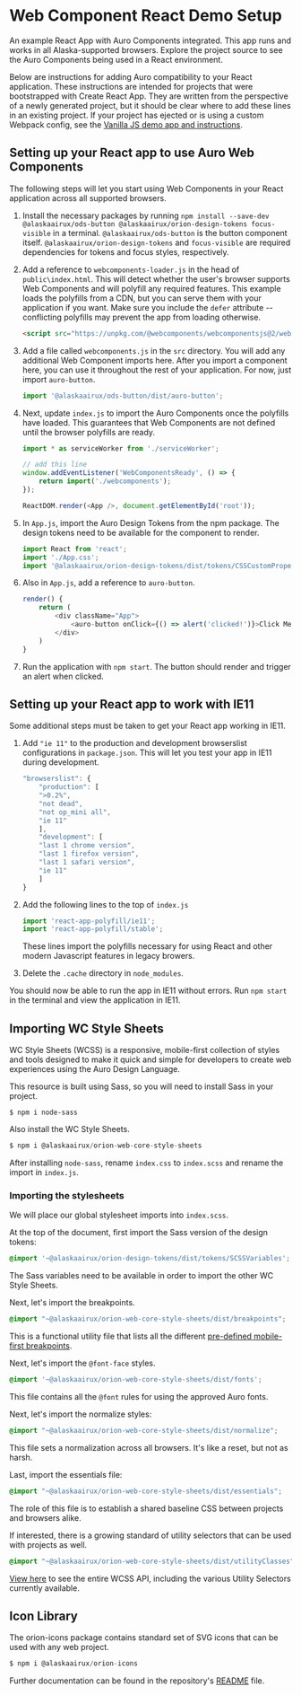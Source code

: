 # Web Component React Demo Setup

An example React App with Auro Components integrated. This app runs and works in all Alaska-supported browsers. Explore the project source to see the Auro Components being used in a React environment.

Below are instructions for adding Auro compatibility to your React application. These instructions are intended for projects that were bootstrapped with Create React App. They are written from the perspective of a newly generated project, but it should be clear where to add these lines in an existing project. If your project has ejected or is using a custom Webpack config, see the [Vanilla JS demo app and instructions](https://github.com/AlaskaAirlines/OrionJavascriptDemo).

## Setting up your React app to use Auro Web Components
The following steps will let you start using Web Components in your React application across all supported browsers.

1. Install the necessary packages by running `npm install --save-dev @alaskaairux/ods-button @alaskaairux/orion-design-tokens focus-visible` in a terminal. `@alaskaairux/ods-button` is the button component itself. `@alaskaairux/orion-design-tokens` and `focus-visible` are required dependencies for tokens and focus styles, respectively.

1. Add a reference to `webcomponents-loader.js` in the head of `public\index.html`. This will detect whether the user's browser supports Web Components and will polyfill any required features. This example loads the polyfills from a CDN, but you can serve them with your application if you want. Make sure you include the `defer` attribute -- conflicting polyfills may prevent the app from loading otherwise.

    ```html
    <script src="https://unpkg.com/@webcomponents/webcomponentsjs@2/webcomponents-loader.js" defer></script>
    ```

1. Add a file called `webcomponents.js` in the `src` directory. You will add any additional Web Component imports here. After you import a component here, you can use it throughout the rest of your application. For now, just import `auro-button`.

    ```js
    import '@alaskaairux/ods-button/dist/auro-button';
    ```

1. Next, update `index.js` to import the Auro Components once the polyfills have loaded. This guarantees that Web Components are not defined until the browser polyfills are ready.

    ```js
    import * as serviceWorker from './serviceWorker';

    // add this line
    window.addEventListener('WebComponentsReady', () => {
        return import('./webcomponents');
    });

    ReactDOM.render(<App />, document.getElementById('root'));
    ```

1. In `App.js`, import the Auro Design Tokens from the npm package. The design tokens need to be available for the component to render.
    ```js
    import React from 'react';
    import './App.css';
    import '@alaskaairux/orion-design-tokens/dist/tokens/CSSCustomProperties.css'; // add this line
    ```

1. Also in `App.js`, add a reference to `auro-button`.
    ```js
    render() {
        return (
            <div className="App">
                <auro-button onClick={() => alert('clicked!')}>Click Me</auro-button>
            </div>
        )
    }
    ```

1. Run the application with `npm start`. The button should render and trigger an alert when clicked.

## Setting up your React app to work with IE11
Some additional steps must be taken to get your React app working in IE11. 

1. Add `"ie 11"` to the production and development browserslist configurations in `package.json`. This will let you test your app in IE11 during development.

    ```js
    "browserslist": {
        "production": [
        ">0.2%",
        "not dead",
        "not op_mini all",
        "ie 11"
        ],
        "development": [
        "last 1 chrome version",
        "last 1 firefox version",
        "last 1 safari version",
        "ie 11"
        ]
    }
    ```

1. Add the following lines to the top of `index.js`
    ```js
    import 'react-app-polyfill/ie11';
    import 'react-app-polyfill/stable';
    ```
    These lines import the polyfills necessary for using React and other modern Javascript features in legacy browers.

1. Delete the `.cache` directory in `node_modules`.

You should now be able to run the app in IE11 without errors. Run `npm start` in the terminal and view the application in IE11.

## Importing WC Style Sheets 

WC Style Sheets (WCSS) is a responsive, mobile-first collection of styles and tools designed to make it quick and simple for developers to create web experiences using the Auro Design Language.

This resource is built using Sass, so you will need to install Sass in your project. 

```
$ npm i node-sass
```

Also install the WC Style Sheets.

```javascript
$ npm i @alaskaairux/orion-web-core-style-sheets
```

After installing `node-sass`, rename `index.css` to `index.scss` and rename the import in `index.js`.  

### Importing the stylesheets

We will place our global stylesheet imports into `index.scss`. 

At the top of the document, first import the Sass version of the design tokens:

```scss
@import '~@alaskaairux/orion-design-tokens/dist/tokens/SCSSVariables';
```

The Sass variables need to be available in order to import the other WC Style Sheets.

Next, let's import the breakpoints.

```scss
@import "~@alaskaairux/orion-web-core-style-sheets/dist/breakpoints";
```

This is a functional utility file that lists all the different [pre-defined mobile-first breakpoints](https://alaskaairlines.github.io/OrionWebCoreStyleSheets/#responsive-mixin). 

Next, let's import the `@font-face` styles. 

```scss
@import '~@alaskaairux/orion-web-core-style-sheets/dist/fonts';
```

This file contains all the `@font` rules for using the approved Auro fonts.

Next, let's import the normalize styles:

```scss
@import "~@alaskaairux/orion-web-core-style-sheets/dist/normalize";
```

This file sets a normalization across all browsers. It's like a reset, but not as harsh. 

Last, import the essentials file:

```scss
@import "~@alaskaairux/orion-web-core-style-sheets/dist/essentials";
```

The role of this file is to establish a shared baseline CSS between projects and browsers alike. 

If interested, there is a growing standard of utility selectors that can be used with projects as well.

```scss
@import "~@alaskaairux/orion-web-core-style-sheets/dist/utilityClasses";
```

[View here](https://alaskaairlines.github.io/OrionWebCoreStyleSheets/) to see the entire WCSS API, including the various Utility Selectors currently available. 


## Icon Library

The orion-icons package contains standard set of SVG icons that can be used with any web project. 

```Javascript
$ npm i @alaskaairux/orion-icons
```

Further documentation can be found in the repository's [README](https://github.com/AlaskaAirlines/OrionIcons/blob/master/README.md) file. 
